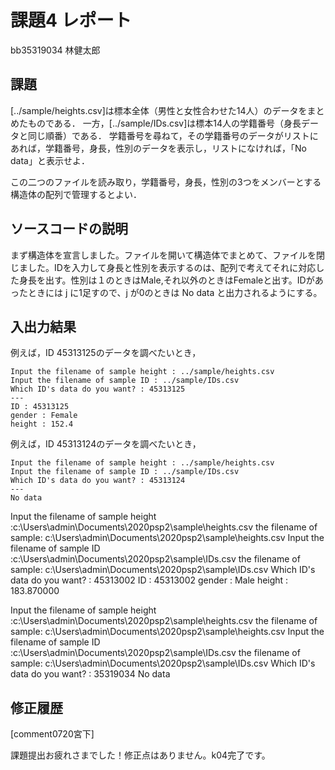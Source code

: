 # 課題4 レポート

bb35319034 林健太郎

## 課題

[../sample/heights.csv]は標本全体（男性と女性合わせた14人）のデータをまとめたものである．
一方，[../sample/IDs.csv]は標本14人の学籍番号（身長データと同じ順番）である．
学籍番号を尋ねて，その学籍番号のデータがリストにあれば，学籍番号，身長，性別のデータを表示し，リストになければ，「No data」と表示せよ．

この二つのファイルを読み取り，学籍番号，身長，性別の3つをメンバーとする構造体の配列で管理するとよい．

## ソースコードの説明
まず構造体を宣言しました。ファイルを開いて構造体でまとめて、ファイルを閉じました。IDを入力して身長と性別を表示するのは、配列で考えてそれに対応した身長を出す。性別は１のときはMale,それ以外のときはFemaleと出す。IDがあったときには j に1足すので、j が0のときは No data と出力されるようにする。


## 入出力結果

例えば，ID 45313125のデータを調べたいとき，

```
Input the filename of sample height : ../sample/heights.csv
Input the filename of sample ID : ../sample/IDs.csv
Which ID's data do you want? : 45313125
---
ID : 45313125
gender : Female
height : 152.4
```

例えば，ID 45313124のデータを調べたいとき，

```
Input the filename of sample height : ../sample/heights.csv
Input the filename of sample ID : ../sample/IDs.csv
Which ID's data do you want? : 45313124
---
No data
```


Input the filename of sample height :c:\Users\admin\Documents\2020psp2\sample\heights.csv
the filename of sample: c:\Users\admin\Documents\2020psp2\sample\heights.csv
Input the filename of sample ID :c:\Users\admin\Documents\2020psp2\sample\IDs.csv
the filename of sample: c:\Users\admin\Documents\2020psp2\sample\IDs.csv
Which ID's data do you want? : 45313002
ID : 45313002
gender : Male
height : 183.870000

Input the filename of sample height :c:\Users\admin\Documents\2020psp2\sample\heights.csv
the filename of sample: c:\Users\admin\Documents\2020psp2\sample\heights.csv
Input the filename of sample ID :c:\Users\admin\Documents\2020psp2\sample\IDs.csv
the filename of sample: c:\Users\admin\Documents\2020psp2\sample\IDs.csv
Which ID's data do you want? : 35319034
No data
## 修正履歴

[comment0720宮下]

課題提出お疲れさまでした！修正点はありません。k04完了です。